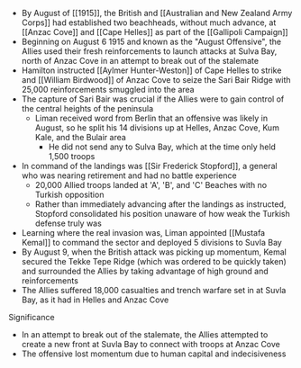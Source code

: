 
- By August of [[1915]], the British and [[Australian and New Zealand Army Corps]] had established two beachheads, without much advance, at [[Anzac Cove]] and [[Cape Helles]] as part of the [[Gallipoli Campaign]]
- Beginning on August 6 1915 and known as the "August Offensive", the Allies used their fresh reinforcements to launch attacks at Sulva Bay, north of Anzac Cove in an attempt to break out of the stalemate
- Hamilton instructed [[Aylmer Hunter-Weston]] of Cape Helles to strike and [[William Birdwood]] of Anzac Cove to seize the Sari Bair Ridge with 25,000 reinforcements smuggled into the area
- The capture of Sari Bair was crucial if the Allies were to gain control of the central heights of the peninsula
	- Liman received word from Berlin that an offensive was likely in August, so he split his 14 divisions up at Helles, Anzac Cove, Kum Kale, and the Bulair area
		- He did not send any to Sulva Bay, which at the time only held 1,500 troops
- In command of the landings was [[Sir Frederick Stopford]], a general who was nearing retirement and had no battle experience
	- 20,000 Allied troops landed at 'A', 'B', and 'C' Beaches with no Turkish opposition
	- Rather than immediately advancing after the landings as instructed, Stopford consolidated his position unaware of how weak the Turkish defense truly was
- Learning where the real invasion was, Liman appointed [[Mustafa Kemal]] to command the sector and deployed 5 divisions to Suvla Bay
- By August 9, when the British attack was picking up momentum, Kemal secured the Tekke Tepe Ridge (which was ordered to be quickly taken) and surrounded the Allies by taking advantage of high ground and reinforcements
- The Allies suffered 18,000 casualties and trench warfare set in at Suvla Bay, as it had in Helles and Anzac Cove

Significance
- In an attempt to break out of the stalemate, the Allies attempted to create a new front at Suvla Bay to connect with troops at Anzac Cove
- The offensive lost momentum due to human capital and indecisiveness